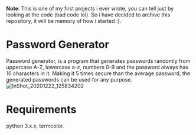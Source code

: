 **Note**: This is one of my first projects i ever wrote, you can tell just by looking at the code (bad code lol). So i have decided to archive this repository, it will be memory of how i started :).

# Password Generator
Password generator, is a program that generates passwords randomly from uppercase A-Z, lowercase a-z, numbers 0-9 and the password always has 10 characters in it. Making it 5 times secure than the average password, the generated passwords can be used for any purpose.
![InShot_20201222_125834202](https://user-images.githubusercontent.com/74001397/102882187-acafa300-4456-11eb-8e01-1de788ccb8c8.jpg)

# Requirements
python 3.x.x, 
termcolor. 


